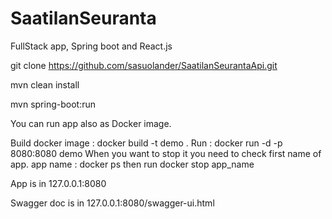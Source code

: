 # SaatilanSeuranta
FullStack app, Spring boot and React.js

 git clone https://github.com/sasuolander/SaatilanSeurantaApi.git
 
 mvn clean install 
 
 mvn spring-boot:run
 
 You can run app also as Docker image.
 
  Build docker image : docker build -t demo .
 Run : docker run -d -p 8080:8080 demo
 When you want to stop it you need to check first name of app.
 app name : docker ps
 then run docker stop app_name

 App is in 127.0.0.1:8080

 
 Swagger doc is in 127.0.0.1:8080/swagger-ui.html
